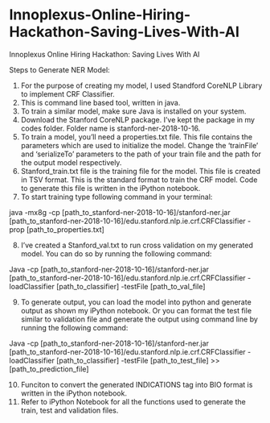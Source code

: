 # Innoplexus-Online-Hiring-Hackathon-Saving-Lives-With-AI
Innoplexus Online Hiring Hackathon: Saving Lives With AI

Steps to Generate NER Model:

1.	For the purpose of creating my model, I used Standford CoreNLP Library to implement CRF Classifier.
2.	This is command line based tool, written in java. 
3.	To train a similar model, make sure Java is installed on your system.
4.	Download the Stanford CoreNLP package. I’ve kept the package in my codes folder. Folder name is stanford-ner-2018-10-16.
5.	To train a model, you’ll need a properties.txt file. This file contains the parameters which are used to initialize the model. Change the ‘trainFile’ and ‘serializeTo’ parameters to the path of your train file and the path for the output model respectively.
6.	Stanford_train.txt file is the training file for the model. This file is created in TSV format. This is the standard format to train the CRF model. Code to generate this file is written in the iPython notebook.
7.	To start training type following command in your terminal:

java -mx8g -cp [path_to_stanford-ner-2018-10-16]/stanford-ner.jar [path_to_stanford-ner-2018-10-16]/edu.stanford.nlp.ie.crf.CRFClassifier -prop [path_to_properties.txt]

8.	I’ve created a Stanford_val.txt to run cross validation on my generated model. You can do so by running the following command:

Java -cp [path_to_stanford-ner-2018-10-16]/stanford-ner.jar [path_to_stanford-ner-2018-10-16]/edu.stanford.nlp.ie.crf.CRFClassifier -loadClassifier [path_to_classifier] -testFile [path_to_val_file]

9.	To generate output, you can load the model into python and generate output as shown my iPython notebook. Or you can format the test file similar to validation file and generate the output using command line by running the following command:

Java -cp [path_to_stanford-ner-2018-10-16]/stanford-ner.jar [path_to_stanford-ner-2018-10-16]/edu.stanford.nlp.ie.crf.CRFClassifier -loadClassifier [path_to_classifier] -testFile [path_to_test_file] >> [path_to_prediction_file]

10.	Funciton to convert the generated INDICATIONS tag into BIO format is written in the iPython notebook. 
11.	Refer to iPython Notebook for all the functions used to generate the train, test and validation files. 


